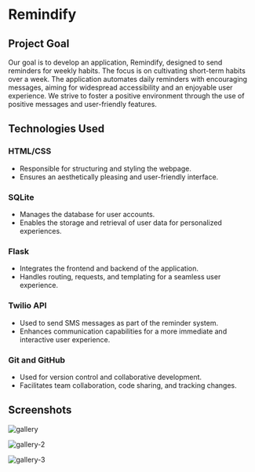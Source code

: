 # Remindify 

## Project Goal
Our goal is to develop an application, Remindify, designed to send reminders for weekly habits. The focus is on cultivating short-term habits over a week. The application automates daily reminders with encouraging messages, aiming for widespread accessibility and an enjoyable user experience. We strive to foster a positive environment through the use of positive messages and user-friendly features.

## Technologies Used

### HTML/CSS
- Responsible for structuring and styling the webpage.
- Ensures an aesthetically pleasing and user-friendly interface.

### SQLite
- Manages the database for user accounts.
- Enables the storage and retrieval of user data for personalized experiences.

### Flask
- Integrates the frontend and backend of the application.
- Handles routing, requests, and templating for a seamless user experience.

### Twilio API
- Used to send SMS messages as part of the reminder system.
- Enhances communication capabilities for a more immediate and interactive user experience.

### Git and GitHub
- Used for version control and collaborative development.
- Facilitates team collaboration, code sharing, and tracking changes.

## Screenshots

![gallery](https://github.com/kriishnaPat/HackEDBeta2023/assets/87027598/97d1e4c6-f067-4634-a9a1-b6ae7daa3219)

![gallery-2](https://github.com/kriishnaPat/HackEDBeta2023/assets/87027598/045b4e06-7708-496a-ac20-f96b5aad8474)

![gallery-3](https://github.com/kriishnaPat/HackEDBeta2023/assets/87027598/8eb33582-787e-4a85-9b17-86b32df1f356)



